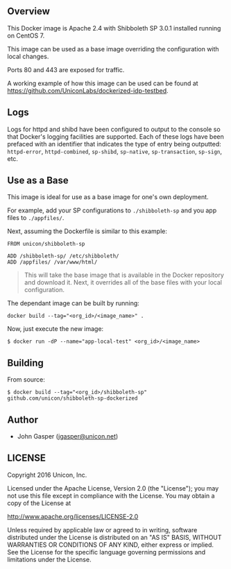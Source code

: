 ## Overview
This Docker image is Apache 2.4 with Shibboleth SP 3.0.1 installed running on CentOS 7.

This image can be used as a base image overriding the configuration with local changes.

Ports 80 and 443 are exposed for traffic.

A working example of how this image can be used can be found at https://github.com/UniconLabs/dockerized-idp-testbed.

## Logs
Logs for httpd and shibd have been configured to output to the console so that Docker's logging facilities are supported. Each of these logs have been prefaced with an identifier that indicates the type of entry being outputted: `httpd-error`, `httpd-combined`, `sp-shibd`, `sp-native`, `sp-transaction`, `sp-sign`, etc.

## Use as a Base
This image is ideal for use as a base image for one's own deployment. 

For example, add your SP configurations to `./shibboleth-sp` and you app files to `./appfiles/`.

Next, assuming the Dockerfile is similar to this example:

```
FROM unicon/shibboleth-sp

ADD /shibboleth-sp/ /etc/shibboleth/
ADD /appfiles/ /var/www/html/ 
```

> This will take the base image that is available in the Docker repository and download it. Next, it overrides all of the base files with your local configuration.

The dependant image can be built by running:

```
docker build --tag="<org_id>/<image_name>" .
```

Now, just execute the new image:

```
$ docker run -dP --name="app-local-test" <org_id>/<image_name> 
```

## Building

From source:

```
$ docker build --tag="<org_id>/shibboleth-sp" github.com/unicon/shibboleth-sp-dockerized
```

## Author

  * John Gasper (<jgasper@unicon.net>)


## LICENSE

Copyright 2016 Unicon, Inc.

Licensed under the Apache License, Version 2.0 (the "License");
you may not use this file except in compliance with the License.
You may obtain a copy of the License at

  http://www.apache.org/licenses/LICENSE-2.0

Unless required by applicable law or agreed to in writing, software
distributed under the License is distributed on an "AS IS" BASIS,
WITHOUT WARRANTIES OR CONDITIONS OF ANY KIND, either express or implied.
See the License for the specific language governing permissions and
limitations under the License.
